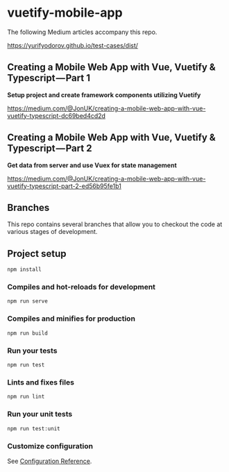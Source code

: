 
# vuetify-mobile-app
The following Medium articles accompany this repo.

https://yurifyodorov.github.io/test-cases/dist/

## Creating a Mobile Web App with Vue, Vuetify & Typescript — Part 1
**Setup project and create framework components utilizing Vuetify**

https://medium.com/@JonUK/creating-a-mobile-web-app-with-vue-vuetify-typescript-dc69bed4cd2d


## Creating a Mobile Web App with Vue, Vuetify & Typescript — Part 2
**Get data from server and use Vuex for state management**

https://medium.com/@JonUK/creating-a-mobile-web-app-with-vue-vuetify-typescript-part-2-ed56b95fe1b1

## Branches

This repo contains several branches that allow you to checkout the code at various stages of development.

## Project setup
```
npm install
```

### Compiles and hot-reloads for development
```
npm run serve
```

### Compiles and minifies for production
```
npm run build
```

### Run your tests
```
npm run test
```

### Lints and fixes files
```
npm run lint
```

### Run your unit tests
```
npm run test:unit
```

### Customize configuration
See [Configuration Reference](https://cli.vuejs.org/config/).
